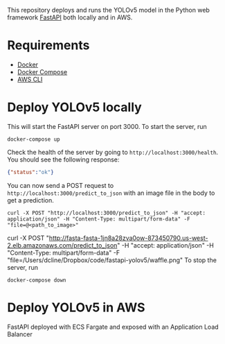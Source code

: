 
This repository deploys and runs the YOLOv5 model in the Python web framework [FastAPI](https://fastapi.tiangolo.com/) both locally and in AWS.

# Requirements

- [Docker](https://docs.docker.com/get-docker/)
- [Docker Compose](https://docs.docker.com/compose/install/)
- [AWS CLI](https://docs.aws.amazon.com/cli/latest/userguide/cli-chap-install.html)

# Deploy YOLOv5 locally

This will start the FastAPI server on port 3000.  To start the server, run
```shell
docker-compose up
```

Check the health of the server by going to `http://localhost:3000/health`.  You should see the following response:

```json
{"status":"ok"}
```
 You can now send a POST request to `http://localhost:3000/predict_to_json` with an image file in the body to get a prediction.

```shell
curl -X POST "http://localhost:3000/predict_to_json" -H "accept: application/json" -H "Content-Type: multipart/form-data" -F "file=@<path_to_image>"
```
curl -X POST "http://fasta-fasta-1jn8a28zva0ow-873450790.us-west-2.elb.amazonaws.com/predict_to_json" -H "accept: application/json" -H "Content-Type: multipart/form-data" -F "file=/Users/dcline/Dropbox/code/fastapi-yolov5/waffle.png"
To stop the server, run

```shell
docker-compose down
```


# Deploy YOLOv5 in AWS

FastAPI deployed with ECS Fargate and exposed with an Application Load Balancer